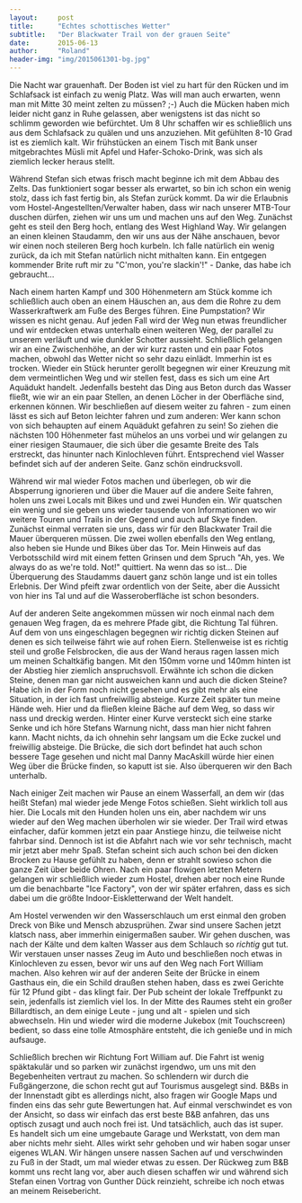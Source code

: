 ```yaml
---
layout:     post
title:      "Echtes schottisches Wetter"
subtitle:   "Der Blackwater Trail von der grauen Seite"
date:       2015-06-13
author:     "Roland"
header-img: "img/2015061301-bg.jpg"
---
```


Die Nacht war grauenhaft. Der Boden ist viel zu hart für den Rücken und im Schlafsack ist einfach zu wenig Platz. Was
will man auch erwarten, wenn man mit Mitte 30 meint zelten zu müssen? ;-) Auch die Mücken haben mich leider nicht ganz
in Ruhe gelassen, aber wenigstens ist das nicht so schlimm geworden wie befürchtet. Um 8 Uhr schaffen wir es schließlich
uns aus dem Schlafsack zu quälen und uns anzuziehen. Mit gefühlten 8-10 Grad ist es ziemlich kalt. Wir frühstücken an
einem Tisch mit Bank unser mitgebrachtes Müsli mit Apfel und Hafer-Schoko-Drink, was sich als ziemlich lecker heraus
stellt.

Während Stefan sich etwas frisch macht beginne ich mit dem Abbau des Zelts. Das funktioniert sogar besser als erwartet,
so bin ich schon ein wenig stolz, dass ich fast fertig bin, als Stefan zurück kommt. Da wir die Erlaubnis vom
Hostel-Angestellten/Verwalter haben, dass wir nach unserer MTB-Tour duschen dürfen, ziehen wir uns um und machen uns auf
den Weg. Zunächst geht es steil den Berg hoch, entlang des West Highland Way. Wir gelangen an einen kleinen Staudamm,
den wir uns aus der Nähe anschauen, bevor wir einen noch steileren Berg hoch kurbeln. Ich falle natürlich ein wenig
zurück, da ich mit Stefan natürlich nicht mithalten kann. Ein entgegen kommender Brite ruft mir zu "C'mon, you're
slackin'!" - Danke, das habe ich gebraucht...

Nach einem harten Kampf und 300 Höhenmetern am Stück komme ich schließlich auch oben an einem Häuschen an, aus dem die
Rohre zu dem Wasserkraftwerk am Fuße des Berges führen. Eine Pumpstation? Wir wissen es nicht genau. Auf jeden Fall wird
der Weg nun etwas freundlicher und wir entdecken etwas unterhalb einen weiteren Weg, der parallel zu unserem verläuft
und wie dunkler Schotter aussieht. Schließlich gelangen wir an eine Zwischenhöhe, an der wir kurz rasten und ein paar
Fotos machen, obwohl das Wetter nicht so sehr dazu einlädt. Immerhin ist es trocken. Wieder ein Stück herunter gerollt
begegnen wir einer Kreuzung mit dem vermeintlichen Weg und wir stellen fest, dass es sich um eine Art Aquädukt handelt.
Jedenfalls besteht das Ding aus Beton durch das Wasser fließt, wie wir an ein paar Stellen, an denen Löcher in der
Oberfläche sind, erkennen können. Wir beschließen auf diesem weiter zu fahren - zum einen lässt es sich auf Beton
leichter fahren und zum anderen: Wer kann schon von sich behaupten auf einem Aquädukt gefahren zu sein! So ziehen die
nächsten 100 Höhenmeter fast mühelos an uns vorbei und wir gelangen zu einer riesigen Staumauer, die sich über die
gesamte Breite des Tals erstreckt, das hinunter nach Kinlochleven führt. Entsprechend viel Wasser befindet sich auf der
anderen Seite. Ganz schön eindrucksvoll.

Während wir mal wieder Fotos machen und überlegen, ob wir die Absperrung ignorieren und über die
Mauer auf die andere Seite fahren, holen uns zwei Locals mit Bikes und und zwei Hunden ein. Wir quatschen ein wenig und
sie geben uns wieder tausende von Informationen wo wir weitere Touren und Trails in der Gegend und auch auf Skye finden.
Zunächst einmal verraten sie uns, dass wir für den Blackwater Trail die Mauer überqueren müssen. Die zwei wollen
ebenfalls den Weg entlang, also heben sie Hunde und Bikes über das Tor. Mein Hinweis auf das Verbotsschild wird mit
einem fetten Grinsen und dem Spruch "Ah, yes. We always do as we're told. Not!" quittiert. Na wenn das so ist... Die
Überquerung des Staudamms dauert ganz schön lange und ist ein tolles Erlebnis. Der Wind pfeift zwar ordentlich von der
Seite, aber die Aussicht von hier ins Tal und auf die Wasseroberfläche ist schon besonders.

Auf der anderen Seite angekommen müssen wir noch einmal nach dem genauen Weg fragen, da es mehrere Pfade gibt, die
Richtung Tal führen. Auf dem von uns eingeschlagen begegnen wir richtig dicken Steinen auf denen es sich teilweise fährt
wie auf rohen Eiern. Stellenweise ist es richtig steil und große Felsbrocken, die aus der Wand heraus ragen lassen mich
um meinen Schaltkäfig bangen. Mit den 150mm vorne und 140mm hinten ist der Abstieg hier ziemlich anspruchsvoll. Erwähnte
ich schon die dicken Steine, denen man gar nicht ausweichen kann und auch die dicken Steine? Habe ich in der Form noch
nicht gesehen und es gibt mehr als eine Situation, in der ich fast unfreiwillig absteige. Kurze Zeit später tun meine
Hände weh. Hier und da fließen kleine Bäche auf dem Weg, so dass wir nass und dreckig werden. Hinter einer Kurve
versteckt sich eine starke Senke und ich höre Stefans Warnung nicht, dass man hier nicht fahren kann. Macht nichts, da
ich ohnehin sehr langsam um die Ecke zuckel und freiwillig absteige. Die Brücke, die sich dort befindet hat auch schon
bessere Tage gesehen und nicht mal Danny MacAskill würde hier einen Weg über die Brücke finden, so kaputt ist sie. Also
überqueren wir den Bach unterhalb.

Nach einiger Zeit machen wir Pause an einem Wasserfall, an dem wir (das heißt Stefan) mal wieder jede Menge Fotos
schießen. Sieht wirklich toll aus hier. Die Locals mit den Hunden holen uns ein, aber nachdem wir uns wieder auf den Weg
machen überholen wir sie wieder. Der Trail wird etwas einfacher, dafür kommen jetzt ein paar Anstiege hinzu, die
teilweise nicht fahrbar sind. Dennoch ist ist die Abfahrt nach wie vor sehr technisch, macht mir jetzt aber mehr Spaß.
Stefan scheint sich auch schon bei den dicken Brocken zu Hause gefühlt zu haben, denn er strahlt sowieso schon die ganze
Zeit über beide Ohren. Nach ein paar flowigen letzten Metern gelangen wir schließlich wieder zum Hostel, drehen aber
noch eine Runde um die benachbarte "Ice Factory", von der wir später erfahren, dass es sich dabei um die größte
Indoor-Eiskletterwand der Welt handelt.

Am Hostel verwenden wir den Wasserschlauch um erst einmal den groben Dreck von Bike und Mensch abzusprühen. Zwar sind
unsere Sachen jetzt klatsch nass, aber immerhin einigermaßen sauber. Wir gehen duschen, was nach der Kälte und dem
kalten Wasser aus dem Schlauch so *richtig* gut tut. Wir verstauen unser nasses Zeug im Auto und beschließen noch etwas
in Kinlochleven zu essen, bevor wir uns auf den Weg nach Fort William machen. Also kehren wir auf der anderen Seite der
Brücke in einem Gasthaus ein, die ein Schild draußen stehen haben, dass es zwei Gerichte für 12 Pfund gibt - das klingt
fair. Der Pub scheint der lokale Treffpunkt zu sein, jedenfalls ist ziemlich viel los. In der Mitte des Raumes steht
ein großer Billardtisch, an dem einige Leute - jung und alt - spielen und sich abwechseln. Hin und wieder wird die
moderne Jukebox (mit Touchscreen) bedient, so dass eine tolle Atmosphäre entsteht, die ich genieße und in mich
aufsauge.

Schließlich brechen wir Richtung Fort William auf. Die Fahrt ist wenig späktakulär und so parken wir zunächst irgendwo,
um uns mit den Begebenheiten vertraut zu machen. So schlendern wir durch die Fußgängerzone, die schon recht gut auf
Tourismus ausgelegt sind. B&Bs in der Innenstadt gibt es allerdings nicht, also fragen wir Google Maps und finden eins
das sehr gute Bewertungen hat. Auf einmal verschwindet es von der Ansicht, so dass wir einfach das erst beste B&B
anfahren, das uns optisch zusagt und auch noch frei ist. Und tatsächlich, auch das ist super. Es handelt sich um eine
umgebaute Garage und Werkstatt, von dem man aber nichts mehr sieht. Alles wirkt sehr gehoben und wir haben sogar unser
eigenes WLAN. Wir hängen unsere nassen Sachen auf und verschwinden zu Fuß in der Stadt, um mal wieder etwas zu essen.
Der Rückweg zum B&B kommt uns recht lang vor, aber auch diesen schaffen wir und während sich Stefan einen Vortrag von
Gunther Dück reinzieht, schreibe ich noch etwas an meinem Reisebericht.